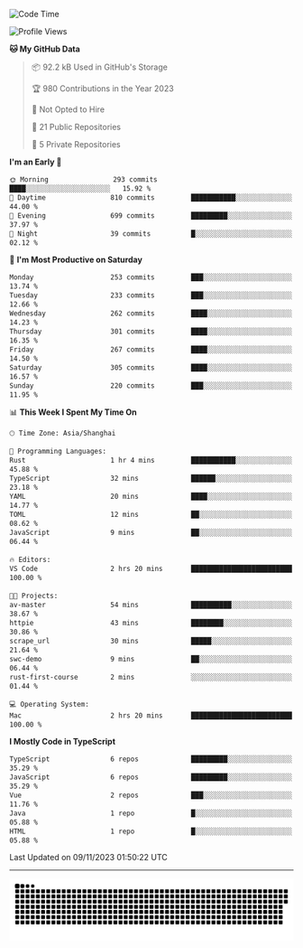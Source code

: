 <!--
<picture>
  <source
    srcset="https://github-readme-stats.vercel.app/api?username=kevinxft&show_icons=true&theme=dark"
    media="(prefers-color-scheme: dark)"
  />
  <source
    srcset="https://github-readme-stats.vercel.app/api?username=kevinxft&show_icons=true"
    media="(prefers-color-scheme: light), (prefers-color-scheme: no-preference)"
  />
  <img src="https://github-readme-stats.vercel.app/api?username=kevinxft&show_icons=true" />
</picture>
-->

<!--START_SECTION:waka-->
![Code Time](http://img.shields.io/badge/Code%20Time-1%2C306%20hrs%207%20mins-blue)

![Profile Views](http://img.shields.io/badge/Profile%20Views-0-blue)

**🐱 My GitHub Data** 

> 📦 92.2 kB Used in GitHub's Storage 
 > 
> 🏆 980 Contributions in the Year 2023
 > 
> 🚫 Not Opted to Hire
 > 
> 📜 21 Public Repositories 
 > 
> 🔑 5 Private Repositories 
 > 
**I'm an Early 🐤** 

```text
🌞 Morning                293 commits         ████░░░░░░░░░░░░░░░░░░░░░   15.92 % 
🌆 Daytime                810 commits         ███████████░░░░░░░░░░░░░░   44.00 % 
🌃 Evening                699 commits         █████████░░░░░░░░░░░░░░░░   37.97 % 
🌙 Night                  39 commits          █░░░░░░░░░░░░░░░░░░░░░░░░   02.12 % 
```
📅 **I'm Most Productive on Saturday** 

```text
Monday                   253 commits         ███░░░░░░░░░░░░░░░░░░░░░░   13.74 % 
Tuesday                  233 commits         ███░░░░░░░░░░░░░░░░░░░░░░   12.66 % 
Wednesday                262 commits         ████░░░░░░░░░░░░░░░░░░░░░   14.23 % 
Thursday                 301 commits         ████░░░░░░░░░░░░░░░░░░░░░   16.35 % 
Friday                   267 commits         ████░░░░░░░░░░░░░░░░░░░░░   14.50 % 
Saturday                 305 commits         ████░░░░░░░░░░░░░░░░░░░░░   16.57 % 
Sunday                   220 commits         ███░░░░░░░░░░░░░░░░░░░░░░   11.95 % 
```


📊 **This Week I Spent My Time On** 

```text
🕑︎ Time Zone: Asia/Shanghai

💬 Programming Languages: 
Rust                     1 hr 4 mins         ███████████░░░░░░░░░░░░░░   45.88 % 
TypeScript               32 mins             ██████░░░░░░░░░░░░░░░░░░░   23.18 % 
YAML                     20 mins             ████░░░░░░░░░░░░░░░░░░░░░   14.77 % 
TOML                     12 mins             ██░░░░░░░░░░░░░░░░░░░░░░░   08.62 % 
JavaScript               9 mins              ██░░░░░░░░░░░░░░░░░░░░░░░   06.44 % 

🔥 Editors: 
VS Code                  2 hrs 20 mins       █████████████████████████   100.00 % 

🐱‍💻 Projects: 
av-master                54 mins             ██████████░░░░░░░░░░░░░░░   38.67 % 
httpie                   43 mins             ████████░░░░░░░░░░░░░░░░░   30.86 % 
scrape_url               30 mins             █████░░░░░░░░░░░░░░░░░░░░   21.64 % 
swc-demo                 9 mins              ██░░░░░░░░░░░░░░░░░░░░░░░   06.44 % 
rust-first-course        2 mins              ░░░░░░░░░░░░░░░░░░░░░░░░░   01.44 % 

💻 Operating System: 
Mac                      2 hrs 20 mins       █████████████████████████   100.00 % 
```

**I Mostly Code in TypeScript** 

```text
TypeScript               6 repos             █████████░░░░░░░░░░░░░░░░   35.29 % 
JavaScript               6 repos             █████████░░░░░░░░░░░░░░░░   35.29 % 
Vue                      2 repos             ███░░░░░░░░░░░░░░░░░░░░░░   11.76 % 
Java                     1 repo              █░░░░░░░░░░░░░░░░░░░░░░░░   05.88 % 
HTML                     1 repo              █░░░░░░░░░░░░░░░░░░░░░░░░   05.88 % 
```




 Last Updated on 09/11/2023 01:50:22 UTC
<!--END_SECTION:waka-->

---

<picture>
  <source media="(prefers-color-scheme: dark)" srcset="https://raw.githubusercontent.com/kevinxft/kevinxft/output/github-contribution-grid-snake-dark.svg">
  <source media="(prefers-color-scheme: light)" srcset="https://raw.githubusercontent.com/kevinxft/kevinxft/output/github-contribution-grid-snake.svg">
  <img alt="github contribution grid snake animation" src="https://raw.githubusercontent.com/kevinxft/kevinxft/output/github-contribution-grid-snake.svg">
</picture>